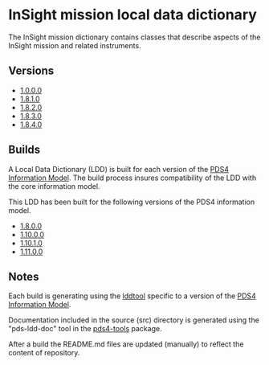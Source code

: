 # InSight mission local data dictionary

The InSight mission dictionary contains classes that describe aspects of the InSight mission and related instruments.

## Versions

- [1.0.0.0](src/1.0.0.0)
- [1.8.1.0](src/1.8.1.0)
- [1.8.2.0](src/1.8.2.0)
- [1.8.3.0](src/1.8.3.0)
- [1.8.4.0](src/1.8.4.0)

## Builds

A Local Data Dictionary (LDD) is built for each version of the [PDS4 Information Model](https://pds.nasa.gov/pds4/doc/im/).
The build process insures compatibility of the LDD with the core information model.

This LDD has been built for the following versions of the PDS4 information model.

- [1.8.0.0](build/1.8.0.0)
- [1.10.0.0](build/1.10.0.0)
- [1.10.1.0](build/1.10.1.0)
- [1.11.0.0](build/1.11.0.0)
	
## Notes

Each build is generating using the [lddtool](https://pds.nasa.gov/pds4/software/ldd/) specific to a version of the [PDS4 Information Model](https://pds.nasa.gov/pds4/doc/im/).

Documentation included in the source (src) directory is generated using the "pds-ldd-doc" tool in the [pds4-tools](https://github.com/nasa-pds/pds4-tools) package.

After a build the README.md files are updated (manually) to reflect the content of repository.

